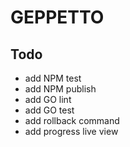# GEPPETTO

## Todo

- add NPM test
- add NPM publish
- add GO lint
- add GO test
- add rollback command
- add progress live view